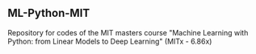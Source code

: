 ## ML-Python-MIT

Repository for codes of the MIT masters course "Machine Learning with Python: from Linear Models to Deep Learning" (MITx - 6.86x)
